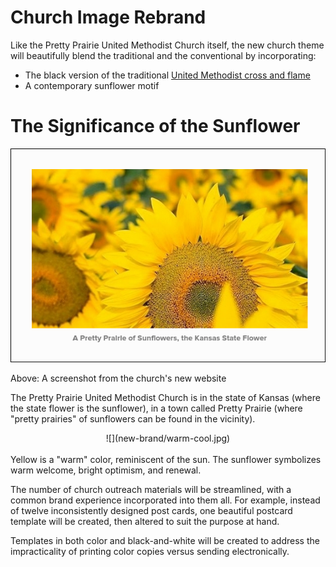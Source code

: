 # Church Image Rebrand

Like the Pretty Prairie United Methodist Church itself, the new church theme will beautifully blend the traditional and the conventional by incorporating:
* The black version of the traditional [United Methodist cross and flame](http://www.umc.org/resources/cross-and-flame)
* A contemporary sunflower motif

# The Significance of the Sunflower

![](new-brand/website-sunflowers.png)

Above: A screenshot from the church's new website

The Pretty Prairie United Methodist Church is in the state of Kansas (where the state flower is the sunflower), in a town called Pretty Prairie (where "pretty prairies" of sunflowers can be found in the vicinity). 

<center>
![](new-brand/warm-cool.jpg)
</center>
<br>
Yellow is a "warm" color, reminiscent of the sun. The sunflower symbolizes warm welcome, bright optimism, and renewal. 

The number of church outreach materials will be streamlined, with a common brand experience incorporated into them all. For example, instead of twelve inconsistently designed post cards, one beautiful postcard template will be created, then altered to suit the purpose at hand. 

Templates in both color and black-and-white will be created to address the impracticality of printing color copies versus sending electronically.
